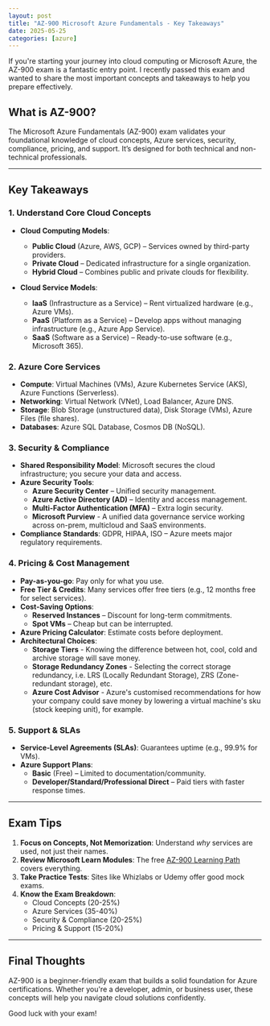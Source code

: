 ```yaml
---
layout: post
title: "AZ-900 Microsoft Azure Fundamentals - Key Takeaways"
date: 2025-05-25
categories: [azure]
---
```


If you're starting your journey into cloud computing or Microsoft Azure, the AZ-900 exam is a fantastic entry point. I recently passed this exam and wanted to share the most important concepts and takeaways to help you prepare effectively.

## What is AZ-900?

The Microsoft Azure Fundamentals (AZ-900) exam validates your foundational knowledge of cloud concepts, Azure services, security, compliance, pricing, and support. It’s designed for both technical and non-technical professionals.

---

## Key Takeaways

### 1. **Understand Core Cloud Concepts**

- **Cloud Computing Models**:

  - **Public Cloud** (Azure, AWS, GCP) – Services owned by third-party providers.
  - **Private Cloud** – Dedicated infrastructure for a single organization.
  - **Hybrid Cloud** – Combines public and private clouds for flexibility.

- **Cloud Service Models**:

  - **IaaS** (Infrastructure as a Service) – Rent virtualized hardware (e.g., Azure VMs).
  - **PaaS** (Platform as a Service) – Develop apps without managing infrastructure (e.g., Azure App Service).
  - **SaaS** (Software as a Service) – Ready-to-use software (e.g., Microsoft 365).

### 2. **Azure Core Services**

- **Compute**: Virtual Machines (VMs), Azure Kubernetes Service (AKS), Azure Functions (Serverless).
- **Networking**: Virtual Network (VNet), Load Balancer, Azure DNS.
- **Storage**: Blob Storage (unstructured data), Disk Storage (VMs), Azure Files (file shares).
- **Databases**: Azure SQL Database, Cosmos DB (NoSQL).

### 3. **Security & Compliance**

- **Shared Responsibility Model**: Microsoft secures the cloud infrastructure; you secure your data and access.
- **Azure Security Tools**:
  - **Azure Security Center** – Unified security management.
  - **Azure Active Directory (AD)** – Identity and access management.
  - **Multi-Factor Authentication (MFA)** – Extra login security.
  - **Microsoft Purview** - A unified data governance service working across on-prem, multicloud and SaaS environments.
- **Compliance Standards**: GDPR, HIPAA, ISO – Azure meets major regulatory requirements.

### 4. **Pricing & Cost Management**

- **Pay-as-you-go**: Pay only for what you use.
- **Free Tier & Credits**: Many services offer free tiers (e.g., 12 months free for select services).
- **Cost-Saving Options**:
  - **Reserved Instances** – Discount for long-term commitments.
  - **Spot VMs** – Cheap but can be interrupted.
- **Azure Pricing Calculator**: Estimate costs before deployment.
- **Architectural Choices**:
  - **Storage Tiers** - Knowing the difference between hot, cool, cold and archive storage will save money.
  - **Storage Redundancy Zones** - Selecting the correct storage redundancy, i.e. LRS (Locally Redundant Storage), ZRS (Zone-redundant storage), etc.
  - **Azure Cost Advisor** - Azure's customised recommendations for how your company could save money by lowering a virtual machine's sku (stock keeping unit), for example.

### 5. **Support & SLAs**

- **Service-Level Agreements (SLAs)**: Guarantees uptime (e.g., 99.9% for VMs).
- **Azure Support Plans**:
  - **Basic** (Free) – Limited to documentation/community.
  - **Developer/Standard/Professional Direct** – Paid tiers with faster response times.

---

## Exam Tips

1. **Focus on Concepts, Not Memorization**: Understand _why_ services are used, not just their names.
2. **Review Microsoft Learn Modules**: The free [AZ-900 Learning Path](https://learn.microsoft.com/en-us/certifications/exams/az-900/) covers everything.
3. **Take Practice Tests**: Sites like Whizlabs or Udemy offer good mock exams.
4. **Know the Exam Breakdown**:
   - Cloud Concepts (20-25%)
   - Azure Services (35-40%)
   - Security & Compliance (20-25%)
   - Pricing & Support (15-20%)

---

## Final Thoughts

AZ-900 is a beginner-friendly exam that builds a solid foundation for Azure certifications. Whether you're a developer, admin, or business user, these concepts will help you navigate cloud solutions confidently.

Good luck with your exam!
